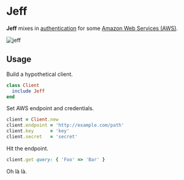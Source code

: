 # Jeff

**Jeff** mixes in [authentication][sign] for some [Amazon Web Services (AWS)][aws].

![jeff][jeff]

## Usage

Build a hypothetical client.

```ruby
class Client
  include Jeff
end
```

Set AWS endpoint and credentials.

```ruby
client = Client.new
client.endpoint = 'http://example.com/path'
client.key      = 'key'
client.secret   = 'secret'
```

Hit the endpoint.

```ruby
client.get query: { 'Foo' => 'Bar' }
```

Oh là là.

[aws]:  http://aws.amazon.com/
[jeff]: http://f.cl.ly/items/0a3R3J0k1R2f423k1q2l/jeff.jpg
[sign]: http://docs.amazonwebservices.com/general/latest/gr/signature-version-2.html
